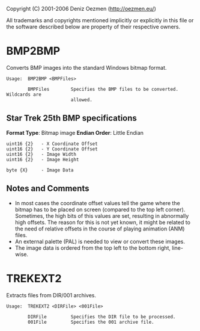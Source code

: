 Copyright (C) 2001-2006 Deniz Oezmen (http://oezmen.eu/)

All trademarks and copyrights mentioned implicitly or explicitly in this file or
the software described below are property of their respective owners.

# BMP2BMP

Converts BMP images into the standard Windows bitmap format.

```
Usage:  BMP2BMP <BMPFiles>

        BMPFiles        Specifies the BMP files to be converted. Wildcards are
                        allowed.
```

## Star Trek 25th BMP specifications

**Format Type**: Bitmap image
**Endian Order**: Little Endian

```
uint16 {2}   - X Coordinate Offset
uint16 {2}   - Y Coordinate Offset
uint16 {2}   - Image Width
uint16 {2}   - Image Height

byte {X}     - Image Data
```

## Notes and Comments

- In most cases the coordinate offset values tell the game where the bitmap has to be placed on screen (compared to the top left corner). Sometimes, the high bits of this values are set, resulting in abnormally high offsets. The reason for this is not yet known, it might be related to the need of relative offsets in the course of playing animation (ANM) files.
- An external palette (PAL) is needed to view or convert these images.
- The image data is ordered from the top left to the bottom right, line-wise.

# TREKEXT2

Extracts files from DIR/001 archives.

```
Usage:  TREKEXT2 <DIRFile> <001File>

        DIRFile         Specifies the DIR file to be processed.
        001File         Specifies the 001 archive file.
```